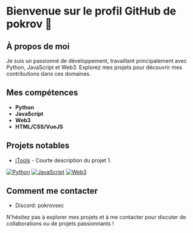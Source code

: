 # Bienvenue sur le profil GitHub de pokrov 👋

## À propos de moi
Je suis un passionné de développement, travaillant principalement avec Python, JavaScript et Web3. Explorez mes projets pour découvrir mes contributions dans ces domaines.

## Mes compétences
- **Python**
- **JavaScript**
- **Web3**
- **HTML/CSS/VueJS**

## Projets notables
- [jTools](lien_vers_le_projet_1) - Courte description du projet 1.



[![Python](https://img.shields.io/badge/Python-3.x-blue.svg)](https://www.python.org/)
[![JavaScript](https://img.shields.io/badge/JavaScript-ES6-yellow.svg)](https://developer.mozilla.org/en-US/docs/Web/JavaScript)
[![Web3](https://img.shields.io/badge/Web3-Blockchain-orange.svg)](lien_vers_la_documentation_web3)

## Comment me contacter
- Discord: pokrovsec

N'hésitez pas à explorer mes projets et à me contacter pour discuter de collaborations ou de projets passionnants !
